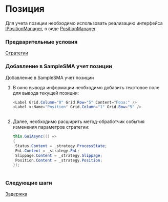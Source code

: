 # Позиция

Для учета позиции необходимо использовать реализацию интерфейса [IPositionManager](../api/StockSharp.Algo.Positions.IPositionManager.html), в виде [PositionManager](../api/StockSharp.Algo.Positions.PositionManager.html).

### Предварительные условия

[Стратегии](Strategy.md)

### Добавление в SampleSMA учет позиции

Добавление в SampleSMA учет позиции

1. В окно вывода информации необходимо добавить текстовое поле для вывода текущей позиции:

   ```cs
   <Label Grid.Column="0" Grid.Row="5" Content="Поза:" />
   <Label x:Name="Position" Grid.Column="1" Grid.Row="5" />
   						
   ```
2. Далее, необходимо расширить метод\-обработчик события изменения параметров стратегии:

   ```cs
   this.GuiAsync(() =>
   {
   	Status.Content = _strategy.ProcessState;
   	PnL.Content = _strategy.PnL;
   	Slippage.Content = _strategy.Slippage;
   	Position.Content = _strategy.Position;
   });
   						
   ```

### Следующие шаги

[Задержка](Latency.md)
